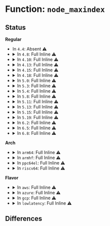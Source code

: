 # Function: <code>node_maxindex</code>

## Status
<b>Regular</b>
<ul>
<li>
In <code>4.4</code>: Absent ⚠️
</li>
<li>
<details>
<summary>In <code>4.8</code>: Full Inline ⚠️</summary>

**Collision:** Unique Static

**Inline:** Full

**Transformation:** False

**Instances:**

```
In lib/radix-tree.c (ffffffff814357db)
Location: lib/radix-tree.c:467
Inline: True
Inline callers:
  - lib/radix-tree.c:radix_tree_locate_item
  - lib/radix-tree.c:radix_tree_range_tag_if_tagged
  - lib/radix-tree.c:radix_tree_next_chunk
  - lib/radix-tree.c:radix_tree_next_chunk
  - lib/radix-tree.c:radix_tree_next_chunk
  - lib/radix-tree.c:radix_tree_next_chunk
  - lib/radix-tree.c:radix_tree_tag_clear
  - lib/radix-tree.c:radix_tree_tag_set
  - lib/radix-tree.c:__radix_tree_lookup
  - lib/radix-tree.c:__radix_tree_create
```
</details>
</li>
<li>
<details>
<summary>In <code>4.10</code>: Full Inline ⚠️</summary>

**Collision:** Unique Static

**Inline:** Full

**Transformation:** False

**Instances:**

```
In lib/radix-tree.c (ffffffff81450a44)
Location: lib/radix-tree.c:235
Inline: True
Inline callers:
  - lib/radix-tree.c:radix_tree_next_chunk
  - lib/radix-tree.c:radix_tree_next_chunk
  - lib/radix-tree.c:radix_tree_next_chunk
  - lib/radix-tree.c:radix_tree_next_chunk
  - lib/radix-tree.c:radix_tree_tag_clear
  - lib/radix-tree.c:radix_tree_tag_set
  - lib/radix-tree.c:__radix_tree_lookup
  - lib/radix-tree.c:__radix_tree_create
```
</details>
</li>
<li>
<details>
<summary>In <code>4.13</code>: Full Inline ⚠️</summary>

**Collision:** Unique Static

**Inline:** Full

**Transformation:** False

**Instances:**

```
In lib/radix-tree.c (ffffffff818f2c39)
Location: lib/radix-tree.c:267
Inline: True
Inline callers:
  - lib/radix-tree.c:idr_get_free
  - lib/radix-tree.c:idr_get_free
  - lib/radix-tree.c:idr_get_free
  - lib/radix-tree.c:radix_tree_next_chunk
  - lib/radix-tree.c:radix_tree_next_chunk
  - lib/radix-tree.c:radix_tree_next_chunk
  - lib/radix-tree.c:radix_tree_next_chunk
  - lib/radix-tree.c:radix_tree_tag_clear
  - lib/radix-tree.c:radix_tree_tag_set
  - lib/radix-tree.c:__radix_tree_lookup
  - lib/radix-tree.c:__radix_tree_create
```
</details>
</li>
<li>
<details>
<summary>In <code>4.15</code>: Full Inline ⚠️</summary>

**Collision:** Unique Static

**Inline:** Full

**Transformation:** False

**Instances:**

```
In lib/radix-tree.c (ffffffff819790a3)
Location: lib/radix-tree.c:267
Inline: True
Inline callers:
  - lib/radix-tree.c:idr_get_free_cmn
  - lib/radix-tree.c:idr_get_free_cmn
  - lib/radix-tree.c:idr_get_free_cmn
  - lib/radix-tree.c:radix_tree_next_chunk
  - lib/radix-tree.c:radix_tree_next_chunk
  - lib/radix-tree.c:radix_tree_next_chunk
  - lib/radix-tree.c:radix_tree_next_chunk
  - lib/radix-tree.c:radix_tree_tag_clear
  - lib/radix-tree.c:radix_tree_tag_set
  - lib/radix-tree.c:__radix_tree_lookup
  - lib/radix-tree.c:__radix_tree_create
```
</details>
</li>
<li>
<details>
<summary>In <code>4.18</code>: Full Inline ⚠️</summary>

**Collision:** Unique Static

**Inline:** Full

**Transformation:** False

**Instances:**

```
In lib/radix-tree.c (ffffffff819d5875)
Location: lib/radix-tree.c:268
Inline: True
Inline callers:
  - lib/radix-tree.c:idr_get_free
  - lib/radix-tree.c:idr_get_free
  - lib/radix-tree.c:radix_tree_next_chunk
  - lib/radix-tree.c:radix_tree_next_chunk
  - lib/radix-tree.c:radix_tree_next_chunk
  - lib/radix-tree.c:radix_tree_next_chunk
  - lib/radix-tree.c:radix_tree_tag_clear
  - lib/radix-tree.c:radix_tree_tag_set
  - lib/radix-tree.c:__radix_tree_lookup
  - lib/radix-tree.c:__radix_tree_create
```
</details>
</li>
<li>
<details>
<summary>In <code>5.0</code>: Full Inline ⚠️</summary>

**Collision:** Unique Static

**Inline:** Full

**Transformation:** False

**Instances:**

```
In lib/radix-tree.c (ffffffff81a0daa5)
Location: lib/radix-tree.c:238
Inline: True
Inline callers:
  - lib/radix-tree.c:idr_get_free
  - lib/radix-tree.c:idr_get_free
  - lib/radix-tree.c:radix_tree_next_chunk
  - lib/radix-tree.c:radix_tree_next_chunk
  - lib/radix-tree.c:radix_tree_tag_clear
  - lib/radix-tree.c:radix_tree_tag_set
  - lib/radix-tree.c:__radix_tree_lookup
  - lib/radix-tree.c:radix_tree_insert
```
</details>
</li>
<li>
<details>
<summary>In <code>5.3</code>: Full Inline ⚠️</summary>

**Collision:** Unique Static

**Inline:** Full

**Transformation:** False

**Instances:**

```
In lib/radix-tree.c (ffffffff81a7d39a)
Location: lib/radix-tree.c:225
Inline: True
Inline callers:
  - lib/radix-tree.c:idr_get_free
  - lib/radix-tree.c:idr_get_free
  - lib/radix-tree.c:idr_get_free
  - lib/radix-tree.c:radix_tree_next_chunk
  - lib/radix-tree.c:radix_tree_next_chunk
  - lib/radix-tree.c:radix_tree_next_chunk
  - lib/radix-tree.c:radix_tree_tag_clear
  - lib/radix-tree.c:radix_tree_tag_set
  - lib/radix-tree.c:__radix_tree_lookup
  - lib/radix-tree.c:radix_tree_insert
```
</details>
</li>
<li>
<details>
<summary>In <code>5.4</code>: Full Inline ⚠️</summary>

**Collision:** Unique Static

**Inline:** Full

**Transformation:** False

**Instances:**

```
In lib/radix-tree.c (ffffffff81ab46d0)
Location: lib/radix-tree.c:225
Inline: True
Inline callers:
  - lib/radix-tree.c:idr_get_free
  - lib/radix-tree.c:idr_get_free
  - lib/radix-tree.c:idr_get_free
  - lib/radix-tree.c:radix_tree_next_chunk
  - lib/radix-tree.c:radix_tree_next_chunk
  - lib/radix-tree.c:radix_tree_next_chunk
  - lib/radix-tree.c:radix_tree_tag_clear
  - lib/radix-tree.c:radix_tree_tag_set
  - lib/radix-tree.c:__radix_tree_lookup
  - lib/radix-tree.c:radix_tree_insert
```
</details>
</li>
<li>
<details>
<summary>In <code>5.8</code>: Full Inline ⚠️</summary>

**Collision:** Unique Static

**Inline:** Full

**Transformation:** False

**Instances:**

```
In lib/radix-tree.c (ffffffff815ef020)
Location: lib/radix-tree.c:217
Inline: True
Inline callers:
  - lib/radix-tree.c:idr_get_free
  - lib/radix-tree.c:idr_get_free
  - lib/radix-tree.c:idr_get_free
  - lib/radix-tree.c:radix_tree_next_chunk
  - lib/radix-tree.c:radix_tree_next_chunk
  - lib/radix-tree.c:radix_tree_next_chunk
  - lib/radix-tree.c:radix_tree_next_chunk
  - lib/radix-tree.c:radix_tree_tag_clear
  - lib/radix-tree.c:radix_tree_tag_set
  - lib/radix-tree.c:__radix_tree_lookup
  - lib/radix-tree.c:__radix_tree_create
```
</details>
</li>
<li>
<details>
<summary>In <code>5.11</code>: Full Inline ⚠️</summary>

**Collision:** Unique Static

**Inline:** Full

**Transformation:** False

**Instances:**

```
In lib/radix-tree.c (ffffffff81613770)
Location: lib/radix-tree.c:217
Inline: True
Inline callers:
  - lib/radix-tree.c:idr_get_free
  - lib/radix-tree.c:idr_get_free
  - lib/radix-tree.c:idr_get_free
  - lib/radix-tree.c:radix_tree_next_chunk
  - lib/radix-tree.c:radix_tree_next_chunk
  - lib/radix-tree.c:radix_tree_next_chunk
  - lib/radix-tree.c:radix_tree_next_chunk
  - lib/radix-tree.c:radix_tree_tag_clear
  - lib/radix-tree.c:radix_tree_tag_set
  - lib/radix-tree.c:__radix_tree_lookup
  - lib/radix-tree.c:__radix_tree_create
```
</details>
</li>
<li>
<details>
<summary>In <code>5.13</code>: Full Inline ⚠️</summary>

**Collision:** Unique Static

**Inline:** Full

**Transformation:** False

**Instances:**

```
In lib/radix-tree.c (ffffffff815f6ddc)
Location: lib/radix-tree.c:217
Inline: True
Inline callers:
  - lib/radix-tree.c:idr_get_free
  - lib/radix-tree.c:idr_get_free
  - lib/radix-tree.c:idr_get_free
  - lib/radix-tree.c:radix_tree_next_chunk
  - lib/radix-tree.c:radix_tree_next_chunk
  - lib/radix-tree.c:radix_tree_next_chunk
  - lib/radix-tree.c:radix_tree_next_chunk
  - lib/radix-tree.c:radix_tree_tag_clear
  - lib/radix-tree.c:radix_tree_tag_set
  - lib/radix-tree.c:__radix_tree_lookup
  - lib/radix-tree.c:radix_tree_insert
```
</details>
</li>
<li>
<details>
<summary>In <code>5.15</code>: Full Inline ⚠️</summary>

**Collision:** Unique Static

**Inline:** Full

**Transformation:** False

**Instances:**

```
In lib/radix-tree.c (ffffffff816645be)
Location: lib/radix-tree.c:217
Inline: True
Inline callers:
  - lib/radix-tree.c:idr_get_free
  - lib/radix-tree.c:idr_get_free
  - lib/radix-tree.c:idr_get_free
  - lib/radix-tree.c:radix_tree_next_chunk
  - lib/radix-tree.c:radix_tree_next_chunk
  - lib/radix-tree.c:radix_tree_next_chunk
  - lib/radix-tree.c:radix_tree_next_chunk
  - lib/radix-tree.c:radix_tree_tag_clear
  - lib/radix-tree.c:radix_tree_tag_set
  - lib/radix-tree.c:__radix_tree_lookup
  - lib/radix-tree.c:radix_tree_insert
```
</details>
</li>
<li>
<details>
<summary>In <code>5.19</code>: Full Inline ⚠️</summary>

**Collision:** Unique Static

**Inline:** Full

**Transformation:** False

**Instances:**

```
In lib/radix-tree.c (ffffffff8177e8fb)
Location: lib/radix-tree.c:217
Inline: True
Inline callers:
  - lib/radix-tree.c:idr_get_free
  - lib/radix-tree.c:idr_get_free
  - lib/radix-tree.c:idr_get_free
  - lib/radix-tree.c:radix_tree_next_chunk
  - lib/radix-tree.c:radix_tree_next_chunk
  - lib/radix-tree.c:radix_tree_next_chunk
  - lib/radix-tree.c:radix_tree_next_chunk
  - lib/radix-tree.c:radix_tree_tag_get
  - lib/radix-tree.c:radix_tree_tag_clear
  - lib/radix-tree.c:radix_tree_tag_set
  - lib/radix-tree.c:__radix_tree_lookup
  - lib/radix-tree.c:radix_tree_insert
```
</details>
</li>
<li>
<details>
<summary>In <code>6.2</code>: Full Inline ⚠️</summary>

**Collision:** Unique Static

**Inline:** Full

**Transformation:** False

**Instances:**

```
In lib/radix-tree.c (ffffffff8203b54b)
Location: lib/radix-tree.c:217
Inline: True
Inline callers:
  - lib/radix-tree.c:idr_get_free
  - lib/radix-tree.c:idr_get_free
  - lib/radix-tree.c:idr_get_free
  - lib/radix-tree.c:radix_tree_next_chunk
  - lib/radix-tree.c:radix_tree_next_chunk
  - lib/radix-tree.c:radix_tree_next_chunk
  - lib/radix-tree.c:radix_tree_next_chunk
  - lib/radix-tree.c:radix_tree_tag_get
  - lib/radix-tree.c:radix_tree_tag_clear
  - lib/radix-tree.c:radix_tree_tag_set
  - lib/radix-tree.c:__radix_tree_lookup
  - lib/radix-tree.c:radix_tree_insert
```
</details>
</li>
<li>
<details>
<summary>In <code>6.5</code>: Full Inline ⚠️</summary>

**Collision:** Unique Static

**Inline:** Full

**Transformation:** False

**Instances:**

```
In lib/radix-tree.c (ffffffff820b9a2b)
Location: lib/radix-tree.c:216
Inline: True
Inline callers:
  - lib/radix-tree.c:idr_get_free
  - lib/radix-tree.c:idr_get_free
  - lib/radix-tree.c:idr_get_free
  - lib/radix-tree.c:radix_tree_next_chunk
  - lib/radix-tree.c:radix_tree_next_chunk
  - lib/radix-tree.c:radix_tree_next_chunk
  - lib/radix-tree.c:radix_tree_next_chunk
  - lib/radix-tree.c:radix_tree_tag_get
  - lib/radix-tree.c:radix_tree_tag_clear
  - lib/radix-tree.c:radix_tree_tag_set
  - lib/radix-tree.c:__radix_tree_lookup
  - lib/radix-tree.c:radix_tree_insert
```
</details>
</li>
<li>
<details>
<summary>In <code>6.8</code>: Full Inline ⚠️</summary>

**Collision:** Unique Static

**Inline:** Full

**Transformation:** False

**Instances:**

```
In lib/radix-tree.c (ffffffff8219433b)
Location: lib/radix-tree.c:216
Inline: True
Inline callers:
  - lib/radix-tree.c:idr_get_free
  - lib/radix-tree.c:idr_get_free
  - lib/radix-tree.c:idr_get_free
  - lib/radix-tree.c:radix_tree_next_chunk
  - lib/radix-tree.c:radix_tree_next_chunk
  - lib/radix-tree.c:radix_tree_next_chunk
  - lib/radix-tree.c:radix_tree_next_chunk
  - lib/radix-tree.c:radix_tree_tag_get
  - lib/radix-tree.c:radix_tree_tag_clear
  - lib/radix-tree.c:radix_tree_tag_set
  - lib/radix-tree.c:__radix_tree_lookup
  - lib/radix-tree.c:radix_tree_insert
```
</details>
</li>
</ul>
<b>Arch</b>
<ul>
<li>
<details>
<summary>In <code>arm64</code>: Full Inline ⚠️</summary>

**Collision:** Unique Static

**Inline:** Full

**Transformation:** False

**Instances:**

```
In lib/radix-tree.c (ffff800010d8eb70)
Location: lib/radix-tree.c:225
Inline: True
Inline callers:
  - lib/radix-tree.c:idr_get_free
  - lib/radix-tree.c:idr_get_free
  - lib/radix-tree.c:idr_get_free
  - lib/radix-tree.c:radix_tree_next_chunk
  - lib/radix-tree.c:radix_tree_next_chunk
  - lib/radix-tree.c:radix_tree_tag_clear
  - lib/radix-tree.c:radix_tree_tag_set
  - lib/radix-tree.c:__radix_tree_lookup
  - lib/radix-tree.c:radix_tree_insert
```
</details>
</li>
<li>
<details>
<summary>In <code>armhf</code>: Full Inline ⚠️</summary>

**Collision:** Unique Static

**Inline:** Full

**Transformation:** False

**Instances:**

```
In lib/radix-tree.c (c0e89438)
Location: lib/radix-tree.c:225
Inline: True
Inline callers:
  - lib/radix-tree.c:idr_get_free
  - lib/radix-tree.c:idr_get_free
  - lib/radix-tree.c:idr_get_free
  - lib/radix-tree.c:radix_tree_next_chunk
  - lib/radix-tree.c:radix_tree_next_chunk
  - lib/radix-tree.c:radix_tree_next_chunk
  - lib/radix-tree.c:radix_tree_tag_clear
  - lib/radix-tree.c:radix_tree_tag_set
  - lib/radix-tree.c:__radix_tree_lookup
  - lib/radix-tree.c:radix_tree_insert
```
</details>
</li>
<li>
<details>
<summary>In <code>ppc64el</code>: Full Inline ⚠️</summary>

**Collision:** Unique Static

**Inline:** Full

**Transformation:** False

**Instances:**

```
In lib/radix-tree.c (c000000000ed196c)
Location: lib/radix-tree.c:225
Inline: True
Inline callers:
  - lib/radix-tree.c:idr_get_free
  - lib/radix-tree.c:idr_get_free
  - lib/radix-tree.c:idr_get_free
  - lib/radix-tree.c:radix_tree_next_chunk
  - lib/radix-tree.c:radix_tree_next_chunk
  - lib/radix-tree.c:radix_tree_tag_clear
  - lib/radix-tree.c:radix_tree_tag_set
  - lib/radix-tree.c:__radix_tree_lookup
  - lib/radix-tree.c:radix_tree_insert
```
</details>
</li>
<li>
<details>
<summary>In <code>riscv64</code>: Full Inline ⚠️</summary>

**Collision:** Unique Static

**Inline:** Full

**Transformation:** False

**Instances:**

```
In lib/radix-tree.c (ffffffe0008b7558)
Location: lib/radix-tree.c:225
Inline: True
Inline callers:
  - lib/radix-tree.c:idr_get_free
  - lib/radix-tree.c:idr_get_free
  - lib/radix-tree.c:idr_get_free
  - lib/radix-tree.c:radix_tree_next_chunk
  - lib/radix-tree.c:radix_tree_next_chunk
  - lib/radix-tree.c:radix_tree_next_chunk
  - lib/radix-tree.c:radix_tree_tag_clear
  - lib/radix-tree.c:radix_tree_tag_set
  - lib/radix-tree.c:__radix_tree_lookup
  - lib/radix-tree.c:radix_tree_insert
```
</details>
</li>
</ul>
<b>Flavor</b>
<ul>
<li>
<details>
<summary>In <code>aws</code>: Full Inline ⚠️</summary>

**Collision:** Unique Static

**Inline:** Full

**Transformation:** False

**Instances:**

```
In lib/radix-tree.c (ffffffff81a53520)
Location: lib/radix-tree.c:225
Inline: True
Inline callers:
  - lib/radix-tree.c:idr_get_free
  - lib/radix-tree.c:idr_get_free
  - lib/radix-tree.c:idr_get_free
  - lib/radix-tree.c:radix_tree_next_chunk
  - lib/radix-tree.c:radix_tree_next_chunk
  - lib/radix-tree.c:radix_tree_next_chunk
  - lib/radix-tree.c:radix_tree_tag_clear
  - lib/radix-tree.c:radix_tree_tag_set
  - lib/radix-tree.c:__radix_tree_lookup
  - lib/radix-tree.c:radix_tree_insert
```
</details>
</li>
<li>
<details>
<summary>In <code>azure</code>: Full Inline ⚠️</summary>

**Collision:** Unique Static

**Inline:** Full

**Transformation:** False

**Instances:**

```
In lib/radix-tree.c (ffffffff81a10620)
Location: lib/radix-tree.c:225
Inline: True
Inline callers:
  - lib/radix-tree.c:idr_get_free
  - lib/radix-tree.c:idr_get_free
  - lib/radix-tree.c:idr_get_free
  - lib/radix-tree.c:radix_tree_next_chunk
  - lib/radix-tree.c:radix_tree_next_chunk
  - lib/radix-tree.c:radix_tree_next_chunk
  - lib/radix-tree.c:radix_tree_tag_clear
  - lib/radix-tree.c:radix_tree_tag_set
  - lib/radix-tree.c:__radix_tree_lookup
  - lib/radix-tree.c:radix_tree_insert
```
</details>
</li>
<li>
<details>
<summary>In <code>gcp</code>: Full Inline ⚠️</summary>

**Collision:** Unique Static

**Inline:** Full

**Transformation:** False

**Instances:**

```
In lib/radix-tree.c (ffffffff81abf910)
Location: lib/radix-tree.c:225
Inline: True
Inline callers:
  - lib/radix-tree.c:idr_get_free
  - lib/radix-tree.c:idr_get_free
  - lib/radix-tree.c:idr_get_free
  - lib/radix-tree.c:radix_tree_next_chunk
  - lib/radix-tree.c:radix_tree_next_chunk
  - lib/radix-tree.c:radix_tree_next_chunk
  - lib/radix-tree.c:radix_tree_tag_clear
  - lib/radix-tree.c:radix_tree_tag_set
  - lib/radix-tree.c:__radix_tree_lookup
  - lib/radix-tree.c:radix_tree_insert
```
</details>
</li>
<li>
<details>
<summary>In <code>lowlatency</code>: Full Inline ⚠️</summary>

**Collision:** Unique Static

**Inline:** Full

**Transformation:** False

**Instances:**

```
In lib/radix-tree.c (ffffffff81acbde0)
Location: lib/radix-tree.c:225
Inline: True
Inline callers:
  - lib/radix-tree.c:idr_get_free
  - lib/radix-tree.c:idr_get_free
  - lib/radix-tree.c:idr_get_free
  - lib/radix-tree.c:radix_tree_next_chunk
  - lib/radix-tree.c:radix_tree_next_chunk
  - lib/radix-tree.c:radix_tree_next_chunk
  - lib/radix-tree.c:radix_tree_tag_clear
  - lib/radix-tree.c:radix_tree_tag_set
  - lib/radix-tree.c:__radix_tree_lookup
  - lib/radix-tree.c:radix_tree_insert
```
</details>
</li>
</ul>

## Differences

